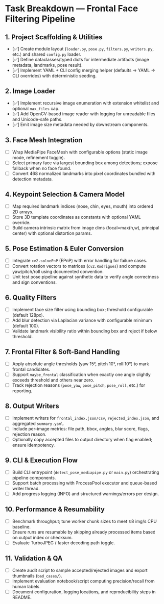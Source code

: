 # Task Breakdown — Frontal Face Filtering Pipeline

## 1. Project Scaffolding & Utilities
- [✅] Create module layout (`loader.py`, `pose.py`, `filters.py`, `writers.py`, etc.) and shared `config.py` loader.
- [✅] Define dataclasses/typed dicts for intermediate artifacts (image metadata, landmarks, pose result).
- [✅] Implement YAML + CLI config merging helper (defaults → YAML → CLI overrides) with deterministic seeding.

## 2. Image Loader
- [✅] Implement recursive image enumeration with extension whitelist and optional `max_files` cap.
- [✅] Add OpenCV-based image reader with logging for unreadable files and Unicode-safe paths.
- [✅] Emit image size metadata needed by downstream components.

## 3. Face Mesh Integration
- [ ] Wrap MediaPipe FaceMesh with configurable options (static image mode, refinement toggle).
- [ ] Select primary face via largest bounding box among detections; expose fallback when no face found.
- [ ] Convert 468 normalized landmarks into pixel coordinates bundled with detection metadata.

## 4. Keypoint Selection & Camera Model
- [ ] Map required landmark indices (nose, chin, eyes, mouth) into ordered 2D arrays.
- [ ] Store 3D template coordinates as constants with optional YAML override.
- [ ] Build camera intrinsic matrix from image dims (focal=max(h,w), principal center) with optional distortion params.

## 5. Pose Estimation & Euler Conversion
- [ ] Integrate `cv2.solvePnP` (EPnP) with error handling for failure cases.
- [ ] Convert rotation vectors to matrices (`cv2.Rodrigues`) and compute yaw/pitch/roll using documented convention.
- [ ] Unit test pose pipeline against synthetic data to verify angle correctness and sign conventions.

## 6. Quality Filters
- [ ] Implement face size filter using bounding box; threshold configurable (default 128px).
- [ ] Add blur detection via Laplacian variance with configurable minimum (default 100).
- [ ] Validate landmark visibility ratio within bounding box and reject if below threshold.

## 7. Frontal Filter & Soft-Band Handling
- [ ] Apply absolute angle thresholds (yaw 15°, pitch 10°, roll 10°) to mark frontal candidates.
- [ ] Support `maybe_frontal` classification when exactly one angle slightly exceeds threshold and others near zero.
- [ ] Track rejection reasons (`pose_yaw`, `pose_pitch`, `pose_roll`, etc.) for reporting.

## 8. Output Writers
- [ ] Implement writers for `frontal_index.json/csv`, `rejected_index.json`, and aggregated `summary.yaml`.
- [ ] Include per-image metrics: file path, bbox, angles, blur score, flags, rejection reason.
- [ ] Optionally copy accepted files to output directory when flag enabled; ensure idempotency.

## 9. CLI & Execution Flow
- [ ] Build CLI entrypoint (`detect_pose_mediapipe.py` or `main.py`) orchestrating pipeline components.
- [ ] Support batch processing with ProcessPool executor and queue-based writer thread.
- [ ] Add progress logging (INFO) and structured warnings/errors per design.

## 10. Performance & Resumability
- [ ] Benchmark throughput; tune worker chunk sizes to meet ≥8 img/s CPU baseline.
- [ ] Ensure runs are resumable by skipping already processed items based on output index or checksum.
- [ ] Evaluate TurboJPEG / faster decoding path toggle.

## 11. Validation & QA
- [ ] Create audit script to sample accepted/rejected images and export thumbnails (`bad_cases/`).
- [ ] Implement evaluation notebook/script computing precision/recall from human labels.
- [ ] Document configuration, logging locations, and reproducibility steps in README.
